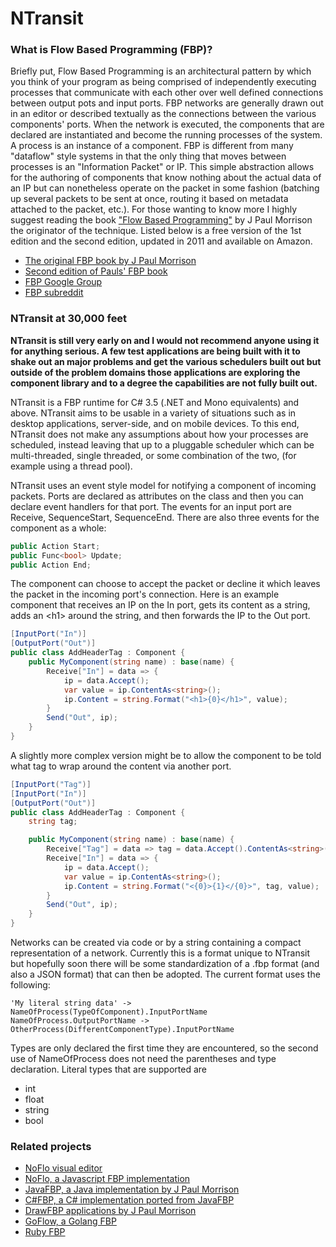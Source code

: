 # NTransit

### What is Flow Based Programming (FBP)?
Briefly put, Flow Based Programming is an architectural pattern by which you think of your program as being comprised of independently executing processes that communicate with each other over well defined connections between output pots and input ports.  FBP networks are generally drawn out in an editor or described textually as the connections between the various components' ports.  When the network is executed, the components that are declared are instantiated and become the running processes of the system.  A process is an instance of a component. FBP is different from many "dataflow" style systems in that the only thing that moves between processes is an "Information Packet" or IP.  This simple abstraction allows for the authoring of components that know nothing about the actual data of an IP but can nonetheless operate on the packet in some fashion (batching up several packets to be sent at once, routing it based on metadata attached to the packet, etc.).  For those wanting to know more I highly suggest reading the book ["Flow Based Programming"](http://www.amazon.com/Flow-Based-Programming-2nd-Edition-ebook/dp/B004PLO66O/ref=sr_1_1?ie=UTF8&qid=1379994068&sr=8-1&keywords=flow+based+programming) by J Paul Morrison the originator of the technique.  Listed below is a free version of the 1st edition and the second edition, updated in 2011 and available on Amazon.

* [The original FBP book by J Paul Morrison](http://www.jpaulmorrison.com/fbp/)
* [Second edition of Pauls' FBP book](http://www.amazon.com/Flow-Based-Programming-2nd-Edition-ebook/dp/B004PLO66O/ref=sr_1_1?ie=UTF8&qid=1379994068&sr=8-1&keywords=flow+based+programming)
* [FBP Google Group](https://groups.google.com/forum/#!forum/flow-based-programming)
* [FBP subreddit](http://www.reddit.com/r/FlowBasedProgramming)

### NTransit at 30,000 feet

**NTransit is still very early on and I would not recommend anyone using it for anything serious.  A few test applications are being built with it to shake out an major problems and get the various schedulers built out but outside of the problem domains those applications are exploring the component library and to a degree the capabilities are not fully built out.**

NTransit is a FBP runtime for C# 3.5 (.NET and Mono equivalents) and above.  NTransit aims to be usable in a variety of situations such as in desktop applications, server-side, and on mobile devices. To this end, NTransit does not make any assumptions about how your processes are scheduled, instead leaving that up to a pluggable scheduler which can be multi-threaded, single threaded, or some combination of the two, (for example using a thread pool).

NTransit uses an event style model for notifying a component of incoming packets.  Ports are declared as attributes on the class and then you can declare event handlers for that port.  The events for an input port are Receive, SequenceStart, SequenceEnd.  There are also three events for the component as a whole: 

```C#
public Action Start;
public Func<bool> Update;
public Action End;
```

The component can choose to accept the packet or decline it which leaves the packet in the incoming port's connection.  Here is an example component that receives an IP on the In port, gets its content as a string, adds an &lt;h1&gt; around the string, and then forwards the IP to the Out port.

```C#
[InputPort("In")]
[OutputPort("Out")]
public class AddHeaderTag : Component {
    public MyComponent(string name) : base(name) {
        Receive["In"] = data => {
            ip = data.Accept();
            var value = ip.ContentAs<string>();
            ip.Content = string.Format("<h1>{0}</h1>", value);
        }
        Send("Out", ip);
    }
}
```

A slightly more complex version might be to allow the component to be told what tag to wrap around the content via another port.

```C#
[InputPort("Tag")]
[InputPort("In")]
[OutputPort("Out")]
public class AddHeaderTag : Component {
    string tag;

    public MyComponent(string name) : base(name) {
        Receive["Tag"] = data => tag = data.Accept().ContentAs<string>();
        Receive["In"] = data => {
            ip = data.Accept();
            var value = ip.ContentAs<string>();
            ip.Content = string.Format("<{0}>{1}</{0}>", tag, value);
        }
        Send("Out", ip);
    }
}
```

Networks can be created via code or by a string containing a compact representation of a network.  Currently this is a format unique to NTransit but hopefully soon there will be some standardization of a .fbp format (and also a JSON format) that can then be adopted.  The current format uses the following:

```
'My literal string data' -> NameOfProcess(TypeOfComponent).InputPortName
NameOfProcess.OutputPortName -> OtherProcess(DifferentComponentType).InputPortName
```

Types are only declared the first time they are encountered, so the second use of NameOfProcess does not need the parentheses and type declaration.  Literal types that are supported are
* int
* float
* string
* bool

### Related projects
* [NoFlo visual editor](https://github.com/noflo/noflo-ui)
* [NoFlo, a Javascript FBP implementation](http://noflojs.org/)
* [JavaFBP, a Java implementation by J Paul Morrison](http://www.jpaulmorrison.com/fbp/#JavaFBP)
* [C#FBP, a C# implementation ported from JavaFBP](http://www.jpaulmorrison.com/fbp/#CsharpFBP)
* [DrawFBP applications by J Paul Morrison](http://www.jpaulmorrison.com/graphicsstuff/)
* [GoFlow, a Golang FBP](https://github.com/trustmaster/goflow)
* [Ruby FBP](http://murfware.org/wiki/projects/rubyfbp/Ruby_Fbp.html)
